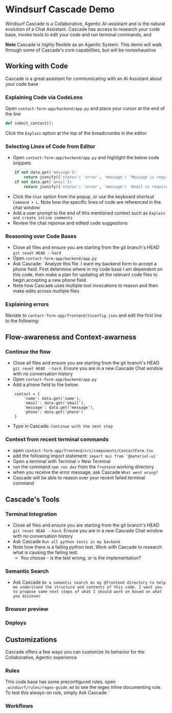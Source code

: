# Windsurf Cascade Demo
Windsurf Cascade is a Collaborative, Agentic AI-assistant and is the natural evolution of a Chat Assistant. Cascade has access to research your code base, invoke tools to edit your code and run terminal commands, and

**Note** Cascade is highly flexible as an Agentic System. This demo will walk through some of Cascade's core capabilities, but will be nonexhaustive

## Working with Code
Cascade is a great assistant for communicating with an AI Assistant about your code base 
### Explaining Code via CodeLens
Open `contact-form-app/backend/app.py` and place your cursor at the end of the line 
```python
def submit_contact():
```
Click the `Explain` option at the top of the breadcrumbs in the editor

### Selecting Lines of Code from Editor
- Open `contact-form-app/backend/app.py` and highlight the below code snippets
```python
    if not data.get('message'):
        return jsonify({'status': 'error', 'message': 'Message is required'}), 400
    if not data.get('email'):
        return jsonify({'status': 'error', 'message': 'Email is required'}), 400
```
- Click the `Chat` option from the popup, or use the keyboard shortcut `Command + L`. Note how the specific lines of code are referenced in the chat window
- Add a user prompt to the end of this mentioned context such as `Explain and create inline comments`
- Review the chat reponse and edited code suggestions

### Reasoning over Code Bases
- Close all files and ensure you are starting from the git branch's HEAD `git reset HEAD --hard`
- Open `contact-form-app/backend/app.py`
- Ask Cascade: `Analyze this file. I want my backend form to accept a phone field. First determine where in my code base I am dependent on this code, then make a plan for updating all the relevant code files to begin accepting a new phone field.
- Note how Cascade uses multiple tool invocations to reason and then make edits across mutliple files

### Explaining errors
Naviate to `contact-form-app/frontend/tsconfig.json` and edit the first line to the following:


## Flow-awareness and Context-awarness
### Continue the flow
- Close all files and ensure you are starting from the git branch's HEAD `git reset HEAD --hard`. Ensure you are in a new Cascade Chat window with no conversation history
- Open `contact-form-app/backend/app.py`
- Add a phone field to the below:
```
    contact = {
        'name': data.get('name'),
        'email': data.get('email'),
        'message': data.get('message'),
        'phone': data.get('phone')
    }
```
- Type in Cascade: `Continue with the next step`

### Context from recent terminal commands
- open `contact-form-app/frontend/src/components/ContactForm.tsx`
- add the following import statement:
`import mui from '@material-ui'`
- Open a terminal with Terminal > New Terminal
- run the command `npm run dev` from the `frontend` working directory
- when you receive the error message, ask Cascade `What went wrong?`
- Cascade will be able to reason over your recent failed terminal command

## Cascade's Tools

### Terminal Integration
- Close all files and ensure you are starting from the git branch's HEAD `git reset HEAD --hard`. Ensure you are in a new Cascade Chat window with no conversation history
- Ask Cascade `Run all python tests in my backend`
- Note how there is a failing python test. Work with Cascade to research what is causing the failing test. 
  - You choose - is the test wrong, or is the implementation?

### Semantic Search 
- Ask Cascade `Do a semantic search on my @frontend directory to help me understand the structure and contents of this code. I want you to propose some next steps of what I should work on based on what you discover`

### Browser preview
### Deploys

## Customizations
Cascade offers a few ways you can customize its behavior for the Collaborative, Agentic experience

### Rules
This code base has some preconfigured rules. open `.windsurf/rules/regex-guide.md` to see the regex inline documenting rule. To test this always-on rule, simply Ask Cascade:
`
### Workflows

